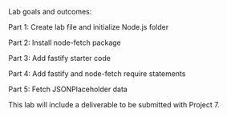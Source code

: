 Lab goals and outcomes:

Part 1: Create lab file and initialize Node.js folder

Part 2: Install node-fetch package

Part 3: Add fastify starter code

Part 4: Add fastify and node-fetch require statements

Part 5: Fetch JSONPlaceholder data

This lab will include a deliverable to be submitted with Project 7.
